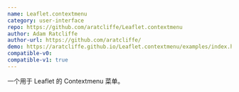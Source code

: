 ```yaml
---
name: Leaflet.contextmenu
category: user-interface
repo: https://github.com/aratcliffe/Leaflet.contextmenu
author: Adam Ratcliffe
author-url: https://github.com/aratcliffe/
demo: https://aratcliffe.github.io/Leaflet.contextmenu/examples/index.html
compatible-v0:
compatible-v1: true
---
```


一个用于 Leaflet 的 Contextmenu 菜单。
